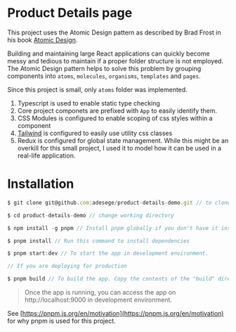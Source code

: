 # Product Details page

This project uses the Atomic Design pattern as described by Brad Frost in his book [Atomic Design](https://atomicdesign.bradfrost.com/).

Building and maintaining large React applications can quickly become messy and tedious to maintain if a proper folder structure is not employed. The Atomic Design pattern helps to solve this problem by grouping components into `atoms`, `molecules`, `organisms`, `templates` and `pages`.

Since this project is small, only `atoms` folder was implemented.

1. Typescript is used to enable static type checking
2. Core project componets are prefixed with `App` to easily identify them.
3. CSS Modules is configured to enable scoping of css styles within a component
4. [Tailwind](https://tailwindcss.com/) is configured to easily use utility css classes
5. Redux is configured for global state management. While this might be an overkill for this small project, I used it to model how it can be used in a real-life application.


# Installation

```js
$ git clone git@github.com:adesege/product-details-demo.git // to clone the project

$ cd product-details-demo // change working directory

$ npm install -g pnpm // Install pnpm globally if you don't have it installed already

$ pnpm install // Run this command to install dependencies

$ pnpm start:dev // To start the app in development environment.

// If you are deploying for production

$ pnpm build // To build the app. Copy the contents of the "build" directory to a static server. vercel.com is recommended.
```

> Once the app is running, you can access the app on http://localhost:9000 in development environment.

See [https://pnpm.js.org/en/motivation](https://pnpm.js.org/en/motivation) for why pnpm is used for this project.
